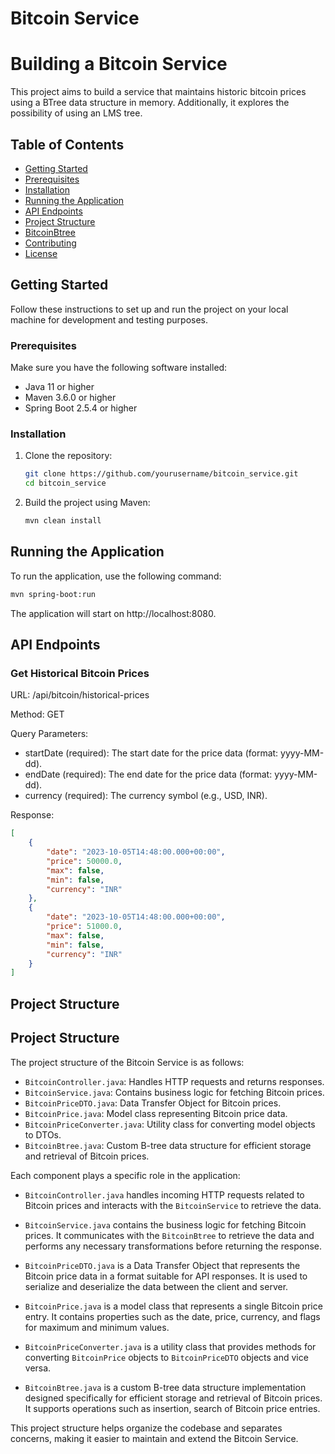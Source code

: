 # Bitcoin Service
# Building a Bitcoin Service

This project aims to build a service that maintains historic bitcoin prices using a BTree data structure in memory. Additionally, it explores the possibility of using an LMS tree.

## Table of Contents

- [Getting Started](#getting-started)
- [Prerequisites](#prerequisites)
- [Installation](#installation)
- [Running the Application](#running-the-application)
- [API Endpoints](#api-endpoints)
- [Project Structure](#project-structure)
- [BitcoinBtree](#bitcoinbtree)
- [Contributing](#contributing)
- [License](#license)

## Getting Started

Follow these instructions to set up and run the project on your local machine for development and testing purposes.

### Prerequisites

Make sure you have the following software installed:

- Java 11 or higher
- Maven 3.6.0 or higher
- Spring Boot 2.5.4 or higher

### Installation

1. Clone the repository:
    ```sh
    git clone https://github.com/yourusername/bitcoin_service.git
    cd bitcoin_service
    ```

2. Build the project using Maven:
    ```sh
    mvn clean install
    ```

## Running the Application

To run the application, use the following command:
```sh
mvn spring-boot:run
```

The application will start on http://localhost:8080.

## API Endpoints

### Get Historical Bitcoin Prices

URL: /api/bitcoin/historical-prices

Method: GET

Query Parameters:

- startDate (required): The start date for the price data (format: yyyy-MM-dd).
- endDate (required): The end date for the price data (format: yyyy-MM-dd).
- currency (required): The currency symbol (e.g., USD, INR).

Response:

```json
[
    {
        "date": "2023-10-05T14:48:00.000+00:00",
        "price": 50000.0,
        "max": false,
        "min": false,
        "currency": "INR"
    },
    {
        "date": "2023-10-05T14:48:00.000+00:00",
        "price": 51000.0,
        "max": false,
        "min": false,
        "currency": "INR"
    }
]
```

## Project Structure
## Project Structure

The project structure of the Bitcoin Service is as follows:

- `BitcoinController.java`: Handles HTTP requests and returns responses.
- `BitcoinService.java`: Contains business logic for fetching Bitcoin prices.
- `BitcoinPriceDTO.java`: Data Transfer Object for Bitcoin prices.
- `BitcoinPrice.java`: Model class representing Bitcoin price data.
- `BitcoinPriceConverter.java`: Utility class for converting model objects to DTOs.
- `BitcoinBtree.java`: Custom B-tree data structure for efficient storage and retrieval of Bitcoin prices.

Each component plays a specific role in the application:

- `BitcoinController.java` handles incoming HTTP requests related to Bitcoin prices and interacts with the `BitcoinService` to retrieve the data.

- `BitcoinService.java` contains the business logic for fetching Bitcoin prices. It communicates with the `BitcoinBtree` to retrieve the data and performs any necessary transformations before returning the response.

- `BitcoinPriceDTO.java` is a Data Transfer Object that represents the Bitcoin price data in a format suitable for API responses. It is used to serialize and deserialize the data between the client and server.

- `BitcoinPrice.java` is a model class that represents a single Bitcoin price entry. It contains properties such as the date, price, currency, and flags for maximum and minimum values.

- `BitcoinPriceConverter.java` is a utility class that provides methods for converting `BitcoinPrice` objects to `BitcoinPriceDTO` objects and vice versa.

- `BitcoinBtree.java` is a custom B-tree data structure implementation designed specifically for efficient storage and retrieval of Bitcoin prices. It supports operations such as insertion, search of Bitcoin price entries.

This project structure helps organize the codebase and separates concerns, making it easier to maintain and extend the Bitcoin Service.
